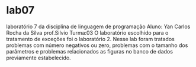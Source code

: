 # lab07
laboratório 7 da disciplina de linguagem de programação
Aluno: Yan Carlos Rocha da Silva
prof.Silvio
Turma:03
  O laboratório escolhido para o tratamento de exceções foi o laboratório 2. Nesse lab foram tratados problemas com número negativos ou zero, problemas com o tamanho dos parâmetros e problemas relacionados as figuras no banco de dados previamente estabelecido.
